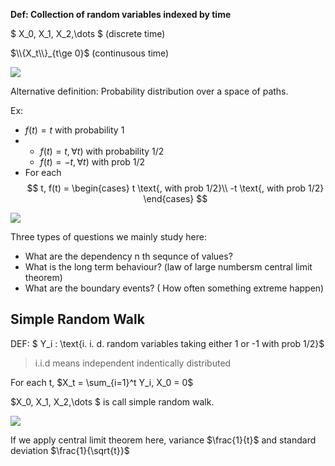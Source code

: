 **Def: Collection of random variables indexed by time**

$ X_0, X_1, X_2,\dots $ (discrete time)

$\\{X_t\\}_{t\ge 0}$ (continusous time)

![]({{site.url}}/{{site.baseurl}}/assets/stochastic_process/dt_ct_sp.jpg)

Alternative definition: Probability distribution over a space of paths.

Ex:
- $f(t) = t$ with probability $1$
-   * $f(t) = t, \forall t)$ with probability $1/2$
    * $f(t) = -t, \forall t)$ with prob $1/2$
- For each $$ t,
  f(t) =
  \begin{cases}
    t \text{, with prob 1/2}\\
    -t \text{, with prob 1/2}
  \end{cases}
$$

![]({{site.url}}/{{site.baseurl}}/assets/stochastic_process/examples.jpg)

Three types of questions we mainly study here:
- What are the dependency n th sequnce of values?
- What is the long term behaviour? (law of large numbersm central limit theorem)
- What are the boundary events? ( How often something extreme happen)

## Simple Random Walk
DEF:
$ Y_i : \text{i. i. d. random variables taking either 1 or -1 with prob 1/2}$

> i.i.d means independent indentically distributed

For each t, $X_t = \sum_{i=1}^t Y_i, X_0 = 0$

$X_0, X_1, X_2,\dots $ is call simple random walk.

![]({{site.url}}/{{site.baseurl}}/assets/stochastic_process/srw.jpg)

If we apply central limit theorem here, variance $\frac{1}{t}$ and standard deviation $\frac{1}{\sqrt{t}}$